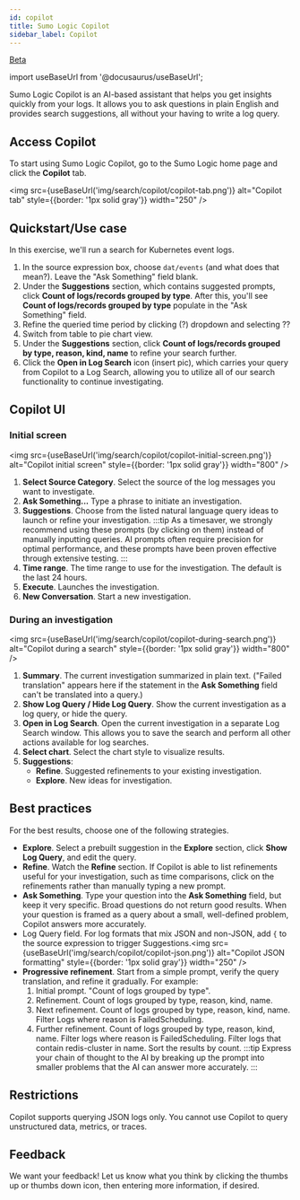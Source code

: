 ```yaml
---
id: copilot
title: Sumo Logic Copilot
sidebar_label: Copilot
---
```


<head>
  <meta name="robots" content="noindex" />
</head>

<p><a href="/docs/beta"><span className="beta">Beta</span></a></p>

import useBaseUrl from '@docusaurus/useBaseUrl';

Sumo Logic Copilot is an AI-based assistant that helps you get insights quickly from your logs. It allows you to ask questions in plain English and provides search suggestions, all without your having to write a log query.

## Access Copilot

To start using Sumo Logic Copilot, go to the Sumo Logic home page and click the **Copilot** tab.

<img src={useBaseUrl('img/search/copilot/copilot-tab.png')} alt="Copilot tab" style={{border: '1px solid gray'}} width="250" />

## Quickstart/Use case

In this exercise, we'll run a search for Kubernetes event logs.

1. In the source expression box, choose `dat/events` (and what does that mean?). Leave the "Ask Something" field blank.
1. Under the **Suggestions** section, which contains suggested prompts, click **Count of logs/records grouped by type**. After this, you'll see **Count of logs/records grouped by type** populate in the "Ask Something" field.
1. Refine the queried time period by clicking (?) dropdown and selecting ??
1. Switch from table to pie chart view.
1. Under the **Suggestions** section, click **Count of logs/records grouped by type, reason, kind, name** to refine your search further.
1. Click the **Open in Log Search** icon (insert pic), which carries your query from Copilot to a Log Search, allowing you to utilize all of our search functionality to continue investigating.

## Copilot UI

### Initial screen

<img src={useBaseUrl('img/search/copilot/copilot-initial-screen.png')} alt="Copilot initial screen" style={{border: '1px solid gray'}} width="800" />

1. **Select Source Category**. Select the source of the log messages you want to investigate.
1. **Ask Something...** Type a phrase to initiate an investigation.
1. **Suggestions**. Choose from the listed natural language query ideas to launch or refine your investigation.
   :::tip
   As a timesaver, we strongly recommend using these prompts (by clicking on them) instead of manually inputting queries. AI prompts often require precision for optimal performance, and these prompts have been proven effective through extensive testing.
   :::
1. **Time range**. The time range to use for the investigation. The default is the last 24 hours.
1. **Execute**. Launches the investigation.
1. **New Conversation**. Start a new investigation.

### During an investigation

<img src={useBaseUrl('img/search/copilot/copilot-during-search.png')} alt="Copilot during a search" style={{border: '1px solid gray'}} width="800" />

1. **Summary**. The current investigation summarized in plain text. ("Failed translation" appears here if the statement in the **Ask Something** field can't be translated into a query.)
1. **Show Log Query / Hide Log Query**. Show the current investigation as a log query, or hide the query.
1. **Open in Log Search**. Open the current investigation in a separate Log Search window. This allows you to save the search and perform all other actions available for log searches.
1. **Select chart**. Select the chart style to visualize results.
1. **Suggestions**:
   * **Refine**. Suggested refinements to your existing investigation.
   * **Explore**. New ideas for investigation.

## Best practices

For the best results, choose one of the following strategies.

* **Explore**. Select a prebuilt suggestion in the **Explore** section, click **Show Log Query**, and edit the query.
* **Refine**. Watch the **Refine** section. If Copilot is able to list refinements useful for your investigation, such as time comparisons, click on the refinements rather than manually typing a new prompt.
* **Ask Something**. Type your question into the **Ask Something** field, but keep it very specific. Broad questions do not return good results. When your question is framed as a query about a small, well-defined problem, Copilot answers more accurately.
* Log Query field. For log formats that mix JSON and non-JSON, add `{` to the source expression to trigger Suggestions.<img src={useBaseUrl('img/search/copilot/copilot-json.png')} alt="Copilot JSON formatting" style={{border: '1px solid gray'}} width="250" />
* **Progressive refinement**. Start from a simple prompt, verify the query translation, and refine it gradually. For example:
   1. Initial prompt. "Count of logs grouped by type".
   1. Refinement. Count of logs grouped by type, reason, kind, name.
   1. Next refinement. Count of logs grouped by type, reason, kind, name. Filter Logs where reason is FailedScheduling.
   1. Further refinement. Count of logs grouped by type, reason, kind, name. Filter logs where reason is FailedScheduling. Filter logs that contain redis-cluster in name. Sort the results by count.
   :::tip
   Express your chain of thought to the AI by breaking up the prompt into smaller problems that the AI can answer more accurately.
   :::

## Restrictions

Copilot supports querying JSON logs only. You cannot use Copilot to query unstructured data, metrics, or traces.

## Feedback

We want your feedback! Let us know what you think by clicking the thumbs up or thumbs down icon, then entering more information, if desired.
